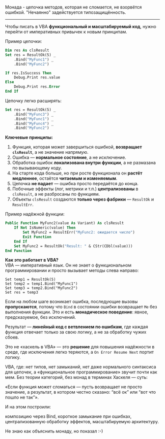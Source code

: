 Монада - цепочка методов, которая не сломается, не взорвётся ошибкой.
"Нечаянно" задействуется типозащищённость.

---

Чтобы писать в VBA **функциональный и масштабируемый код**, нужно перейти от императивных привычек к новым принципам.

Пример цепочки:
```vb
Dim res As clsResult
Set res = ResultOk(5) _
    .Bind("MyFunc1") _
    .Bind("MyFunc2")

If res.IsSuccess Then
    Debug.Print res.value
Else
    Debug.Print res.Error
End If
```

Цепочку легко расширять:
```vb
Set res = ResultOk(5) _
    .Bind("MyFunc3") _
    .Bind("MyFunc1") _
    .Bind("MyFunc4") _
    .Bind("MyFunc2")
```

**Ключевые принципы:**
1. Функция, которая может завершиться ошибкой, **возвращает `clsResult`**, а не значение напрямую.
2. Ошибка — **нормальное состояние**, а не исключение.
3. Обработка ошибок **локализована внутри функции**, а не размазана по вызывающему коду.
4. На старте кода больше, но при росте функционала он **растёт медленнее**, остаётся **читаемым и изменяемым**.
5. Цепочка **не падает** — ошибка просто передаётся до конца.
6. Побочные эффекты (лог, метрики и т.п.) **централизованы** в `clsResult`, а не разбросаны по функциям.
7. Объекты `clsResult` создаются **только через фабрики** — `ResultOk` и `ResultErr`.

Пример надёжной функции:
```vb
Public Function MyFunc2(value As Variant) As clsResult
    If Not IsNumeric(value) Then
        Set MyFunc2 = ResultErr("MyFunc2: ожидается число")
        Exit Function
    End If
    Set MyFunc2 = ResultOk("Result: " & CStr(CDbl(value)))
End Function
```

**Как это работает в VBA?**  
VBA — императивный язык. Он не знает о функциональном программировании и просто вызывает методы слева направо:
```vba
Set temp1 = ResultOk(5)
Set temp2 = temp1.Bind("MyFunc1")
Set temp3 = temp2.Bind("MyFunc2")
Set res = temp3
```

Если на любом шаге возникает ошибка, последующие вызовы **пропускаются**, потому что `Bind` в состоянии ошибки возвращает `Me` без выполнения функции. Это и есть **монадическое поведение**: явное, предсказуемое, без исключений.

Результат — **линейный код с ветвлением по ошибкам**, где каждая функция отвечает только за свою логику, а не за обработку чужих сбоев.

Это не «хаскель в VBA» — это **решение** для повышения надёжности в среде, где исключения легко теряются, а `On Error Resume Next` портит логику.


VBA, где:
нет типов,
нет замыканий,
нет даже нормального синтаксиса для цепочек,
а «функциональное программирование» звучит почти как мем.
Без теории категорий, без монад в терминах Хаскеля — суть:

«Если функция может сломаться — пусть возвращает не просто значение, а результат, в котором честно сказано: “всё ок” или “вот что пошло не так”». 

И на этом построили:

композицию через Bind,
короткое замыкание при ошибках,
централизованную обработку эффектов,
масштабируемую архитектуру.

Не знаю как объяснить монаду, но показал :-)
